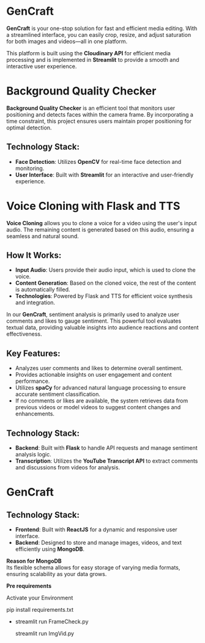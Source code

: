 # GenCraft

**GenCraft** is your one-stop solution for fast and efficient media editing. With a streamlined interface, you can easily crop, resize, and adjust saturation for both images and videos—all in one platform.

This platform is built using the **Cloudinary API** for efficient media processing and is implemented in **Streamlit** to provide a smooth and interactive user experience.


# Background Quality Checker

**Background Quality Checker** is an efficient tool that monitors user positioning and detects faces within the camera frame. By incorporating a time constraint, this project ensures users maintain proper positioning for optimal detection.

## Technology Stack:
- **Face Detection**: Utilizes **OpenCV** for real-time face detection and monitoring.
- **User Interface**: Built with **Streamlit** for an interactive and user-friendly experience.



# Voice Cloning with Flask and TTS

**Voice Cloning** allows you to clone a voice for a video using the user's input audio. The remaining content is generated based on this audio, ensuring a seamless and natural sound.

## How It Works:
- **Input Audio**: Users provide their audio input, which is used to clone the voice.
- **Content Generation**: Based on the cloned voice, the rest of the content is automatically filled.
- **Technologies**: Powered by Flask and TTS for efficient voice synthesis and integration.



In our **GenCraft**, sentiment analysis is primarily used to analyze user comments and likes to gauge sentiment. This powerful tool evaluates textual data, providing valuable insights into audience reactions and content effectiveness.

## Key Features:
- Analyzes user comments and likes to determine overall sentiment.
- Provides actionable insights on user engagement and content performance.
- Utilizes **spaCy** for advanced natural language processing to ensure accurate sentiment classification.
- If no comments or likes are available, the system retrieves data from previous videos or model videos to suggest content changes and enhancements.

## Technology Stack:
- **Backend**: Built with **Flask** to handle API requests and manage sentiment analysis logic.
- **Transcription**: Utilizes the **YouTube Transcript API** to extract comments and discussions from videos for analysis.

# GenCraft

## Technology Stack:
- **Frontend**: Built with **ReactJS** for a dynamic and responsive user interface.
- **Backend**: Designed to store and manage images, videos, and text efficiently using **MongoDB**.

**Reason for MongoDB**  
Its flexible schema allows for easy storage of varying media formats, ensuring scalability as your data grows.



**Pre requirements**

  Activate your Environment 
  
  pip install requirements.txt

- streamlit run FrameCheck.py

  streamlit run ImgVid.py
